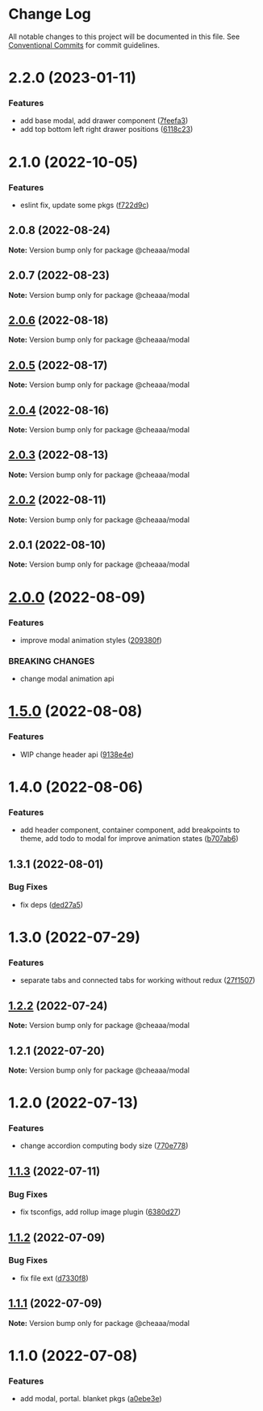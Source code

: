 # Change Log

All notable changes to this project will be documented in this file.
See [Conventional Commits](https://conventionalcommits.org) for commit guidelines.

# 2.2.0 (2023-01-11)


### Features

* add base modal, add drawer component ([7feefa3](https://github.com/SergeyBondar93/liba/commit/7feefa3fd60a11d3438c13ac230d0c9fc34ca47b))
* add top bottom left right drawer positions ([6118c23](https://github.com/SergeyBondar93/liba/commit/6118c23d1e88943b54aeb3c81457e37e9541693c))





# 2.1.0 (2022-10-05)


### Features

* eslint fix, update some pkgs ([f722d9c](https://github.com/SergeyBondar93/liba/commit/f722d9c5101b678eb332da44dba85bb9a011cc11))





## 2.0.8 (2022-08-24)

**Note:** Version bump only for package @cheaaa/modal





## 2.0.7 (2022-08-23)

**Note:** Version bump only for package @cheaaa/modal





## [2.0.6](https://github.com/SergeyBondar93/liba/compare/@cheaaa/modal@2.0.5...@cheaaa/modal@2.0.6) (2022-08-18)

**Note:** Version bump only for package @cheaaa/modal





## [2.0.5](https://github.com/SergeyBondar93/liba/compare/@cheaaa/modal@2.0.4...@cheaaa/modal@2.0.5) (2022-08-17)

**Note:** Version bump only for package @cheaaa/modal





## [2.0.4](https://github.com/SergeyBondar93/liba/compare/@cheaaa/modal@2.0.3...@cheaaa/modal@2.0.4) (2022-08-16)

**Note:** Version bump only for package @cheaaa/modal





## [2.0.3](https://github.com/SergeyBondar93/liba/compare/@cheaaa/modal@2.0.2...@cheaaa/modal@2.0.3) (2022-08-13)

**Note:** Version bump only for package @cheaaa/modal





## [2.0.2](https://github.com/SergeyBondar93/liba/compare/@cheaaa/modal@2.0.1...@cheaaa/modal@2.0.2) (2022-08-11)

**Note:** Version bump only for package @cheaaa/modal





## 2.0.1 (2022-08-10)

**Note:** Version bump only for package @cheaaa/modal





# [2.0.0](https://github.com/SergeyBondar93/liba/compare/@cheaaa/modal@1.5.0...@cheaaa/modal@2.0.0) (2022-08-09)


### Features

* improve modal animation styles ([209380f](https://github.com/SergeyBondar93/liba/commit/209380f925249b6c280dc46d08f72337d5856fbe))


### BREAKING CHANGES

* change modal animation api





# [1.5.0](https://github.com/SergeyBondar93/liba/compare/@cheaaa/modal@1.4.0...@cheaaa/modal@1.5.0) (2022-08-08)


### Features

* WIP change header api ([9138e4e](https://github.com/SergeyBondar93/liba/commit/9138e4e8f76f92adb198fd3279675a882ec0d304))





# 1.4.0 (2022-08-06)


### Features

* add header component, container component, add breakpoints to theme, add todo to modal for improve animation states ([b707ab6](https://github.com/SergeyBondar93/liba/commit/b707ab6256a71928d7b1894dcc28e616117a44cb))





## 1.3.1 (2022-08-01)


### Bug Fixes

* fix deps ([ded27a5](https://github.com/SergeyBondar93/liba/commit/ded27a556de0de4e6c559a9e732ed4553bcfb1af))





# 1.3.0 (2022-07-29)


### Features

* separate tabs and connected tabs for working without redux ([27f1507](https://github.com/SergeyBondar93/liba/commit/27f15076f56bae92f7e71db270795fcf34a77c69))





## [1.2.2](https://github.com/SergeyBondar93/liba/compare/@cheaaa/modal@1.2.1...@cheaaa/modal@1.2.2) (2022-07-24)

**Note:** Version bump only for package @cheaaa/modal





## 1.2.1 (2022-07-20)

**Note:** Version bump only for package @cheaaa/modal





# 1.2.0 (2022-07-13)


### Features

* change accordion computing body size ([770e778](https://github.com/SergeyBondar93/liba/commit/770e7783f161c77cc7c0903145a3b4ad5ffcd4de))





## [1.1.3](https://github.com/SergeyBondar93/liba/compare/@cheaaa/modal@1.1.2...@cheaaa/modal@1.1.3) (2022-07-11)


### Bug Fixes

* fix tsconfigs, add rollup image plugin ([6380d27](https://github.com/SergeyBondar93/liba/commit/6380d272ef79220e4644deeb1c1b3ac925a1658f))





## [1.1.2](https://github.com/SergeyBondar93/liba/compare/@cheaaa/modal@1.1.1...@cheaaa/modal@1.1.2) (2022-07-09)


### Bug Fixes

* fix file ext ([d7330f8](https://github.com/SergeyBondar93/liba/commit/d7330f8926acc3ddbb00356560a544975b6cedf4))





## [1.1.1](https://github.com/SergeyBondar93/liba/compare/@cheaaa/modal@1.1.0...@cheaaa/modal@1.1.1) (2022-07-09)

**Note:** Version bump only for package @cheaaa/modal





# 1.1.0 (2022-07-08)


### Features

* add modal, portal. blanket pkgs ([a0ebe3e](https://github.com/SergeyBondar93/liba/commit/a0ebe3ec39dfc2508889e87c412f54e28a447c5c))
